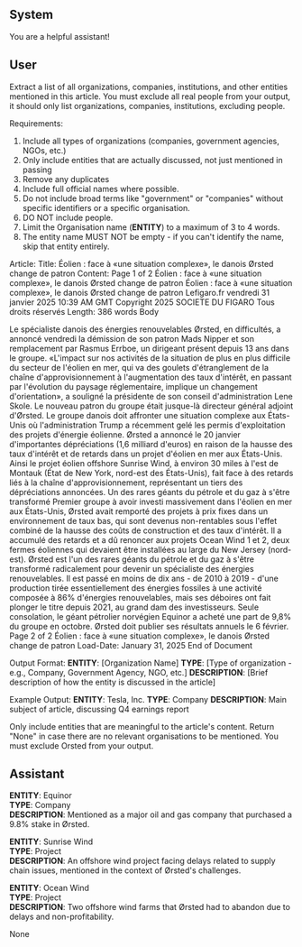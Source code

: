 ## System

You are a helpful assistant!

## User


Extract a list of all organizations, companies, institutions, and other entities mentioned in this article. You must exclude all real people from your output, it should only list organizations, companies, institutions, excluding people.

Requirements:
1. Include all types of organizations (companies, government agencies, NGOs, etc.)
2. Only include entities that are actually discussed, not just mentioned in passing
3. Remove any duplicates
4. Include full official names where possible.
5. Do not include broad terms like "government" or "companies" without specific identifiers or a specific organisation.
6. DO NOT include people.
7. Limit the Organisation name (**ENTITY**) to a maximum of 3 to 4 words.
8. The entity name MUST NOT be empty - if you can't identify the name, skip that entity entirely.

Article:
Title: Éolien : face à «une situation complexe», le danois Ørsted change de patron
Content: Page 1 of 2
Éolien : face à «une situation complexe», le danois Ørsted change de patron
Éolien : face à «une situation complexe», le danois Ørsted change de patron
Lefigaro.fr
vendredi 31 janvier 2025 10:39 AM GMT
Copyright 2025 SOCIETE DU FIGARO Tous droits réservés
Length: 386 words
Body
    
Le spécialiste danois des énergies renouvelables Ørsted, en difficultés, a annoncé vendredi la démission de son 
patron Mads Nipper et son remplacement par Rasmus Errboe, un dirigeant présent depuis 13 ans dans le groupe. 
«L'impact sur nos activités de la situation de plus en plus difficile du secteur de l'éolien en mer, qui va des goulets 
d'étranglement de la chaîne d'approvisionnement à l'augmentation des taux d'intérêt, en passant par l'évolution du 
paysage réglementaire, implique un changement d'orientation», a souligné la présidente de son conseil 
d'administration Lene Skole.
Le nouveau patron du groupe était jusque-là directeur général adjoint d'Ørsted. Le groupe danois doit affronter une 
situation complexe aux États-Unis où l'administration Trump a récemment gelé les permis d'exploitation des projets 
d'énergie éolienne. Ørsted a annoncé le 20 janvier d'importantes dépréciations (1,6 milliard d'euros) en raison de la 
hausse des taux d'intérêt et de retards dans un projet d'éolien en mer aux États-Unis. Ainsi le projet éolien offshore 
Sunrise Wind, à environ 30 miles à l'est de Montauk (État de New York, nord-est des États-Unis), fait face à des 
retards liés à la chaîne d'approvisionnement, représentant un tiers des dépréciations annoncées.
Un des rares géants du pétrole et du gaz à s'être transformé
Premier groupe à avoir investi massivement dans l'éolien en mer aux États-Unis, Ørsted avait remporté des projets 
à prix fixes dans un environnement de taux bas, qui sont devenus non-rentables sous l'effet combiné de la hausse 
des coûts de construction et des taux d'intérêt. Il a accumulé des retards et a dû renoncer aux projets Ocean Wind 
1 et 2, deux fermes éoliennes qui devaient être installées au large du New Jersey (nord-est).
Ørsted est l'un des rares géants du pétrole et du gaz à s'être transformé radicalement pour devenir un spécialiste 
des énergies renouvelables. Il est passé en moins de dix ans - de 2010 à 2019 - d'une production tirée 
essentiellement des énergies fossiles à une activité composée à 86% d'énergies renouvelables, mais ses déboires 
ont fait plonger le titre depuis 2021, au grand dam des investisseurs. Seule consolation, le géant pétrolier norvégien 
Equinor a acheté une part de 9,8% du groupe en octobre. Ørsted doit publier ses résultats annuels le 6 février. 
Page 2 of 2
Éolien : face à «une situation complexe», le danois Ørsted change de patron
Load-Date: January 31, 2025
End of Document

Output Format:
**ENTITY**: [Organization Name]
**TYPE**: [Type of organization - e.g., Company, Government Agency, NGO, etc.]
**DESCRIPTION**: [Brief description of how the entity is discussed in the article]

Example Output:
**ENTITY**: Tesla, Inc.
**TYPE**: Company
**DESCRIPTION**: Main subject of article, discussing Q4 earnings report

Only include entities that are meaningful to the article's content. Return "None" in case there are no relevant organisations to be mentioned.
You must exclude Orsted from your output.


## Assistant

**ENTITY**: Equinor  
**TYPE**: Company  
**DESCRIPTION**: Mentioned as a major oil and gas company that purchased a 9.8% stake in Ørsted.  

**ENTITY**: Sunrise Wind  
**TYPE**: Project  
**DESCRIPTION**: An offshore wind project facing delays related to supply chain issues, mentioned in the context of Ørsted's challenges.  

**ENTITY**: Ocean Wind  
**TYPE**: Project  
**DESCRIPTION**: Two offshore wind farms that Ørsted had to abandon due to delays and non-profitability.  

None

